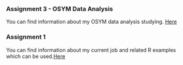 ### Assignment 3 - OSYM Data Analysis

 You can find information about my OSYM data analysis studying. [Here](osym_data_gulnur.html) 

### Assignment 1 

 You can find information about my current job and related R examples which can be used.[Here](Assignment1.html)

